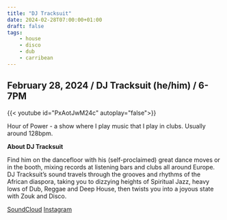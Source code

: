 ```yaml
---
title: "DJ Tracksuit"
date: 2024-02-28T07:00:00+01:00
draft: false
tags:
    - house
    - disco
    - dub
    - carribean
---
```

## February 28, 2024 / DJ Tracksuit (he/him) / 6-7PM
{{< youtube id="PxAotJwM24c" autoplay="false">}}

Hour of Power - a show where I play music that I play in clubs. Usually around 128bpm.

**About DJ Tracksuit**

Find him on the dancefloor with his (self-proclaimed) great dance moves or in the booth, mixing records at 
listening bars and clubs all around Europe. DJ Tracksuit’s sound travels through the grooves and rhythms of
the African diaspora, taking you to dizzying heights of Spiritual Jazz, heavy lows of Dub, Reggae and Deep House,
then twists you into a joyous state with Zouk and Disco. 

[SoundCloud](https://soundcloud.com/deejaytracksuit88)
[Instagram](https://instagram.com/deejaytracksuit88)

